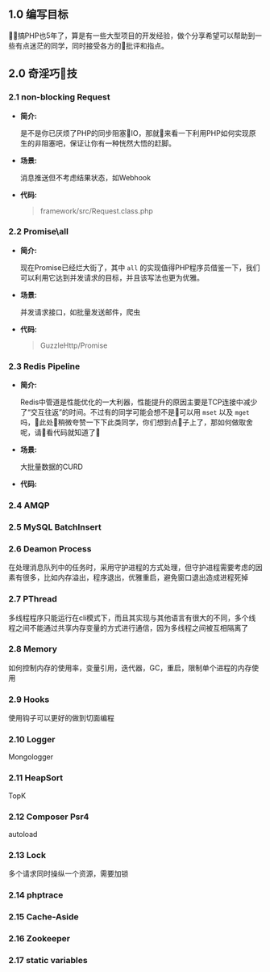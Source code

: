 ## 1.0 编写目标

搞PHP也5年了，算是有一些大型项目的开发经验，做个分享希望可以帮助到一些有点迷茫的同学，同时接受各方的批评和指点。

## 2.0 奇淫巧技

### 2.1 **non-blocking Request**

- **简介:**

    是不是你已厌烦了PHP的同步阻塞IO，那就来看一下利用PHP如何实现原生的非阻塞吧，保证让你有一种恍然大悟的赶脚。

- **场景:**

    消息推送但不考虑结果状态，如Webhook

- **代码:**

    > framework/src/Request.class.php

### 2.2 **Promise\all**

- **简介:**

    现在Promise已经烂大街了，其中 `all` 的实现值得PHP程序员借鉴一下，我们可以利用它达到并发请求的目标，并且该写法也更为优雅。

- **场景:**

    并发请求接口，如批量发送邮件，爬虫

- **代码:**

    > GuzzleHttp/Promise

### 2.3 **Redis Pipeline**

- **简介:**

    Redis中管道是性能优化的一大利器，性能提升的原因主要是TCP连接中减少了“交互往返”的时间。不过有的同学可能会想不是可以用 `mset` 以及 `mget` 吗，此处稍微夸赞一下下此类同学，你们想到点子上了，那如何做取舍呢，请看代码就知道了

- **场景:**

    大批量数据的CURD

- **代码:**

    > 

### 2.4 **AMQP**



### 2.5 **MySQL BatchInsert**



### 2.6 **Deamon Process**

在处理消息队列中的任务时，采用守护进程的方式处理，但守护进程需要考虑的因素有很多，比如内存溢出，程序退出，优雅重启，避免窗口退出造成进程死掉

### 2.7 **PThread**

多线程程序只能运行在cli模式下，而且其实现与其他语言有很大的不同，多个线程之间不能通过共享内存变量的方式进行通信，因为多线程之间被互相隔离了

### 2.8 **Memory**

如何控制内存的使用率，变量引用，迭代器，GC，重启，限制单个进程的内存使用

### 2.9 **Hooks**

使用钩子可以更好的做到切面编程

### 2.10 **Logger**

Mongologger

### 2.11 **HeapSort**

TopK

### 2.12 **Composer Psr4**

autoload

### 2.13 **Lock**

多个请求同时操纵一个资源，需要加锁

### 2.14 **phptrace**



### 2.15 **Cache-Aside**
### 2.16 **Zookeeper**
### 2.17 **static variables**